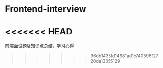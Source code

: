 # Frontend-interview
<<<<<<< HEAD
=======
前端面试题及知识点总结，学习心得
>>>>>>> 96db1436fd14681ad1c740596f2720da13055129
